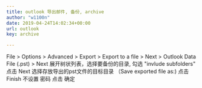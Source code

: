```yaml
---
title: outlook 导出邮件, 备份, archive
author: "w1100n"
date: 2019-04-24T14:02:34+00:00
url: outlook
key: archive

---
```

File > Options > Advanced > Export > Export to a file > Next > Outlook Data File (.pst) > Next
展开树状列表，选择要备份的目录, 勾选 "invlude subfolders"
点击 Next
选择存放导出的pst文件的目标目录 （Save exported file as:) 
点击 Finish
不设置 密码 点击 确定 

